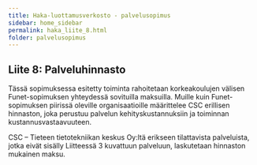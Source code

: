 ```yaml
---
title: Haka-luottamusverkosto - palvelusopimus
sidebar: home_sidebar
permalink: haka_liite_8.html
folder: palvelusopimus
---
```


## Liite 8: Palveluhinnasto

Tässä sopimuksessa esitetty toiminta rahoitetaan korkeakoulujen välisen Funet-sopimuksen yhteydessä sovituilla maksuilla. Muille kuin Funet-sopimuksen piirissä oleville organisaatioille määrittelee CSC erillisen hinnaston, joka perustuu palvelun kehityskustannuksiin ja toiminnan kustannusvastaavuuteen. 

CSC – Tieteen tietotekniikan keskus Oy:ltä erikseen tilattavista palveluista, jotka eivät sisälly Liitteessä 3 kuvattuun palveluun, laskutetaan hinnaston mukainen maksu.
